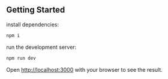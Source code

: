 ## Getting Started
install dependencies:
```bash
npm i
```

run the development server:

```bash
npm run dev
```

Open [http://localhost:3000](http://localhost:3000) with your browser to see the result.

